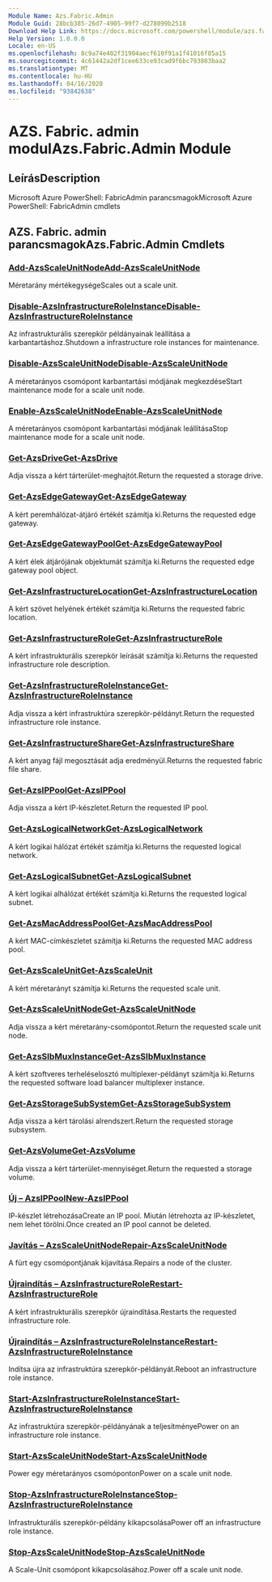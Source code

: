 ```yaml
---
Module Name: Azs.Fabric.Admin
Module Guid: 28bcb385-26d7-4905-99f7-d278099b2518
Download Help Link: https://docs.microsoft.com/powershell/module/azs.fabric.admin
Help Version: 1.0.0.0
Locale: en-US
ms.openlocfilehash: 8c9a74e402f31904aecf610f91a1f41016f85a15
ms.sourcegitcommit: 4c61442a2df1cee633ce93cad9f6bc793803baa2
ms.translationtype: MT
ms.contentlocale: hu-HU
ms.lasthandoff: 04/16/2020
ms.locfileid: "93842638"
---
```

# <span data-ttu-id="a4952-101">AZS. Fabric. admin modul</span><span class="sxs-lookup"><span data-stu-id="a4952-101">Azs.Fabric.Admin Module</span></span>
## <span data-ttu-id="a4952-102">Leírás</span><span class="sxs-lookup"><span data-stu-id="a4952-102">Description</span></span>
<span data-ttu-id="a4952-103">Microsoft Azure PowerShell: FabricAdmin parancsmagok</span><span class="sxs-lookup"><span data-stu-id="a4952-103">Microsoft Azure PowerShell: FabricAdmin cmdlets</span></span>

## <span data-ttu-id="a4952-104">AZS. Fabric. admin parancsmagok</span><span class="sxs-lookup"><span data-stu-id="a4952-104">Azs.Fabric.Admin Cmdlets</span></span>
### [<span data-ttu-id="a4952-105">Add-AzsScaleUnitNode</span><span class="sxs-lookup"><span data-stu-id="a4952-105">Add-AzsScaleUnitNode</span></span>](Add-AzsScaleUnitNode.md)
<span data-ttu-id="a4952-106">Méretarány mértékegysége</span><span class="sxs-lookup"><span data-stu-id="a4952-106">Scales out a scale unit.</span></span>

### [<span data-ttu-id="a4952-107">Disable-AzsInfrastructureRoleInstance</span><span class="sxs-lookup"><span data-stu-id="a4952-107">Disable-AzsInfrastructureRoleInstance</span></span>](Disable-AzsInfrastructureRoleInstance.md)
<span data-ttu-id="a4952-108">Az infrastrukturális szerepkör példányainak leállítása a karbantartáshoz.</span><span class="sxs-lookup"><span data-stu-id="a4952-108">Shutdown a infrastructure role instances for maintenance.</span></span>

### [<span data-ttu-id="a4952-109">Disable-AzsScaleUnitNode</span><span class="sxs-lookup"><span data-stu-id="a4952-109">Disable-AzsScaleUnitNode</span></span>](Disable-AzsScaleUnitNode.md)
<span data-ttu-id="a4952-110">A méretarányos csomópont karbantartási módjának megkezdése</span><span class="sxs-lookup"><span data-stu-id="a4952-110">Start maintenance mode for a scale unit node.</span></span>

### [<span data-ttu-id="a4952-111">Enable-AzsScaleUnitNode</span><span class="sxs-lookup"><span data-stu-id="a4952-111">Enable-AzsScaleUnitNode</span></span>](Enable-AzsScaleUnitNode.md)
<span data-ttu-id="a4952-112">A méretarányos csomópont karbantartási módjának leállítása</span><span class="sxs-lookup"><span data-stu-id="a4952-112">Stop maintenance mode for a scale unit node.</span></span>

### [<span data-ttu-id="a4952-113">Get-AzsDrive</span><span class="sxs-lookup"><span data-stu-id="a4952-113">Get-AzsDrive</span></span>](Get-AzsDrive.md)
<span data-ttu-id="a4952-114">Adja vissza a kért tárterület-meghajtót.</span><span class="sxs-lookup"><span data-stu-id="a4952-114">Return the requested a storage drive.</span></span>

### [<span data-ttu-id="a4952-115">Get-AzsEdgeGateway</span><span class="sxs-lookup"><span data-stu-id="a4952-115">Get-AzsEdgeGateway</span></span>](Get-AzsEdgeGateway.md)
<span data-ttu-id="a4952-116">A kért peremhálózat-átjáró értékét számítja ki.</span><span class="sxs-lookup"><span data-stu-id="a4952-116">Returns the requested edge gateway.</span></span>

### [<span data-ttu-id="a4952-117">Get-AzsEdgeGatewayPool</span><span class="sxs-lookup"><span data-stu-id="a4952-117">Get-AzsEdgeGatewayPool</span></span>](Get-AzsEdgeGatewayPool.md)
<span data-ttu-id="a4952-118">A kért élek átjárójának objektumát számítja ki.</span><span class="sxs-lookup"><span data-stu-id="a4952-118">Returns the requested edge gateway pool object.</span></span>

### [<span data-ttu-id="a4952-119">Get-AzsInfrastructureLocation</span><span class="sxs-lookup"><span data-stu-id="a4952-119">Get-AzsInfrastructureLocation</span></span>](Get-AzsInfrastructureLocation.md)
<span data-ttu-id="a4952-120">A kért szövet helyének értékét számítja ki.</span><span class="sxs-lookup"><span data-stu-id="a4952-120">Returns the requested fabric location.</span></span>

### [<span data-ttu-id="a4952-121">Get-AzsInfrastructureRole</span><span class="sxs-lookup"><span data-stu-id="a4952-121">Get-AzsInfrastructureRole</span></span>](Get-AzsInfrastructureRole.md)
<span data-ttu-id="a4952-122">A kért infrastrukturális szerepkör leírását számítja ki.</span><span class="sxs-lookup"><span data-stu-id="a4952-122">Returns the requested infrastructure role description.</span></span>

### [<span data-ttu-id="a4952-123">Get-AzsInfrastructureRoleInstance</span><span class="sxs-lookup"><span data-stu-id="a4952-123">Get-AzsInfrastructureRoleInstance</span></span>](Get-AzsInfrastructureRoleInstance.md)
<span data-ttu-id="a4952-124">Adja vissza a kért infrastruktúra szerepkör-példányt.</span><span class="sxs-lookup"><span data-stu-id="a4952-124">Return the requested infrastructure role instance.</span></span>

### [<span data-ttu-id="a4952-125">Get-AzsInfrastructureShare</span><span class="sxs-lookup"><span data-stu-id="a4952-125">Get-AzsInfrastructureShare</span></span>](Get-AzsInfrastructureShare.md)
<span data-ttu-id="a4952-126">A kért anyag fájl megosztását adja eredményül.</span><span class="sxs-lookup"><span data-stu-id="a4952-126">Returns the requested fabric file share.</span></span>

### [<span data-ttu-id="a4952-127">Get-AzsIPPool</span><span class="sxs-lookup"><span data-stu-id="a4952-127">Get-AzsIPPool</span></span>](Get-AzsIPPool.md)
<span data-ttu-id="a4952-128">Adja vissza a kért IP-készletet.</span><span class="sxs-lookup"><span data-stu-id="a4952-128">Return the requested IP pool.</span></span>

### [<span data-ttu-id="a4952-129">Get-AzsLogicalNetwork</span><span class="sxs-lookup"><span data-stu-id="a4952-129">Get-AzsLogicalNetwork</span></span>](Get-AzsLogicalNetwork.md)
<span data-ttu-id="a4952-130">A kért logikai hálózat értékét számítja ki.</span><span class="sxs-lookup"><span data-stu-id="a4952-130">Returns the requested logical network.</span></span>

### [<span data-ttu-id="a4952-131">Get-AzsLogicalSubnet</span><span class="sxs-lookup"><span data-stu-id="a4952-131">Get-AzsLogicalSubnet</span></span>](Get-AzsLogicalSubnet.md)
<span data-ttu-id="a4952-132">A kért logikai alhálózat értékét számítja ki.</span><span class="sxs-lookup"><span data-stu-id="a4952-132">Returns the requested logical subnet.</span></span>

### [<span data-ttu-id="a4952-133">Get-AzsMacAddressPool</span><span class="sxs-lookup"><span data-stu-id="a4952-133">Get-AzsMacAddressPool</span></span>](Get-AzsMacAddressPool.md)
<span data-ttu-id="a4952-134">A kért MAC-címkészletet számítja ki.</span><span class="sxs-lookup"><span data-stu-id="a4952-134">Returns the requested MAC address pool.</span></span>

### [<span data-ttu-id="a4952-135">Get-AzsScaleUnit</span><span class="sxs-lookup"><span data-stu-id="a4952-135">Get-AzsScaleUnit</span></span>](Get-AzsScaleUnit.md)
<span data-ttu-id="a4952-136">A kért méretarányt számítja ki.</span><span class="sxs-lookup"><span data-stu-id="a4952-136">Returns the requested scale unit.</span></span>

### [<span data-ttu-id="a4952-137">Get-AzsScaleUnitNode</span><span class="sxs-lookup"><span data-stu-id="a4952-137">Get-AzsScaleUnitNode</span></span>](Get-AzsScaleUnitNode.md)
<span data-ttu-id="a4952-138">Adja vissza a kért méretarány-csomópontot.</span><span class="sxs-lookup"><span data-stu-id="a4952-138">Return the requested scale unit node.</span></span>

### [<span data-ttu-id="a4952-139">Get-AzsSlbMuxInstance</span><span class="sxs-lookup"><span data-stu-id="a4952-139">Get-AzsSlbMuxInstance</span></span>](Get-AzsSlbMuxInstance.md)
<span data-ttu-id="a4952-140">A kért szoftveres terheléselosztó multiplexer-példányt számítja ki.</span><span class="sxs-lookup"><span data-stu-id="a4952-140">Returns the requested software load balancer multiplexer instance.</span></span>

### [<span data-ttu-id="a4952-141">Get-AzsStorageSubSystem</span><span class="sxs-lookup"><span data-stu-id="a4952-141">Get-AzsStorageSubSystem</span></span>](Get-AzsStorageSubSystem.md)
<span data-ttu-id="a4952-142">Adja vissza a kért tárolási alrendszert.</span><span class="sxs-lookup"><span data-stu-id="a4952-142">Return the requested storage subsystem.</span></span>

### [<span data-ttu-id="a4952-143">Get-AzsVolume</span><span class="sxs-lookup"><span data-stu-id="a4952-143">Get-AzsVolume</span></span>](Get-AzsVolume.md)
<span data-ttu-id="a4952-144">Adja vissza a kért tárterület-mennyiséget.</span><span class="sxs-lookup"><span data-stu-id="a4952-144">Return the requested a storage volume.</span></span>

### [<span data-ttu-id="a4952-145">Új – AzsIPPool</span><span class="sxs-lookup"><span data-stu-id="a4952-145">New-AzsIPPool</span></span>](New-AzsIPPool.md)
<span data-ttu-id="a4952-146">IP-készlet létrehozása</span><span class="sxs-lookup"><span data-stu-id="a4952-146">Create an IP pool.</span></span>
<span data-ttu-id="a4952-147">Miután létrehozta az IP-készletet, nem lehet törölni.</span><span class="sxs-lookup"><span data-stu-id="a4952-147">Once created an IP pool cannot be deleted.</span></span>

### [<span data-ttu-id="a4952-148">Javítás – AzsScaleUnitNode</span><span class="sxs-lookup"><span data-stu-id="a4952-148">Repair-AzsScaleUnitNode</span></span>](Repair-AzsScaleUnitNode.md)
<span data-ttu-id="a4952-149">A fürt egy csomópontjának kijavítása.</span><span class="sxs-lookup"><span data-stu-id="a4952-149">Repairs a node of the cluster.</span></span>

### [<span data-ttu-id="a4952-150">Újraindítás – AzsInfrastructureRole</span><span class="sxs-lookup"><span data-stu-id="a4952-150">Restart-AzsInfrastructureRole</span></span>](Restart-AzsInfrastructureRole.md)
<span data-ttu-id="a4952-151">A kért infrastrukturális szerepkör újraindítása.</span><span class="sxs-lookup"><span data-stu-id="a4952-151">Restarts the requested infrastructure role.</span></span>

### [<span data-ttu-id="a4952-152">Újraindítás – AzsInfrastructureRoleInstance</span><span class="sxs-lookup"><span data-stu-id="a4952-152">Restart-AzsInfrastructureRoleInstance</span></span>](Restart-AzsInfrastructureRoleInstance.md)
<span data-ttu-id="a4952-153">Indítsa újra az infrastruktúra szerepkör-példányát.</span><span class="sxs-lookup"><span data-stu-id="a4952-153">Reboot an infrastructure role instance.</span></span>

### [<span data-ttu-id="a4952-154">Start-AzsInfrastructureRoleInstance</span><span class="sxs-lookup"><span data-stu-id="a4952-154">Start-AzsInfrastructureRoleInstance</span></span>](Start-AzsInfrastructureRoleInstance.md)
<span data-ttu-id="a4952-155">Az infrastruktúra szerepkör-példányának a teljesítménye</span><span class="sxs-lookup"><span data-stu-id="a4952-155">Power on an infrastructure role instance.</span></span>

### [<span data-ttu-id="a4952-156">Start-AzsScaleUnitNode</span><span class="sxs-lookup"><span data-stu-id="a4952-156">Start-AzsScaleUnitNode</span></span>](Start-AzsScaleUnitNode.md)
<span data-ttu-id="a4952-157">Power egy méretarányos csomóponton</span><span class="sxs-lookup"><span data-stu-id="a4952-157">Power on a scale unit node.</span></span>

### [<span data-ttu-id="a4952-158">Stop-AzsInfrastructureRoleInstance</span><span class="sxs-lookup"><span data-stu-id="a4952-158">Stop-AzsInfrastructureRoleInstance</span></span>](Stop-AzsInfrastructureRoleInstance.md)
<span data-ttu-id="a4952-159">Infrastrukturális szerepkör-példány kikapcsolása</span><span class="sxs-lookup"><span data-stu-id="a4952-159">Power off an infrastructure role instance.</span></span>

### [<span data-ttu-id="a4952-160">Stop-AzsScaleUnitNode</span><span class="sxs-lookup"><span data-stu-id="a4952-160">Stop-AzsScaleUnitNode</span></span>](Stop-AzsScaleUnitNode.md)
<span data-ttu-id="a4952-161">A Scale-Unit csomópont kikapcsolásához.</span><span class="sxs-lookup"><span data-stu-id="a4952-161">Power off a scale unit node.</span></span>


